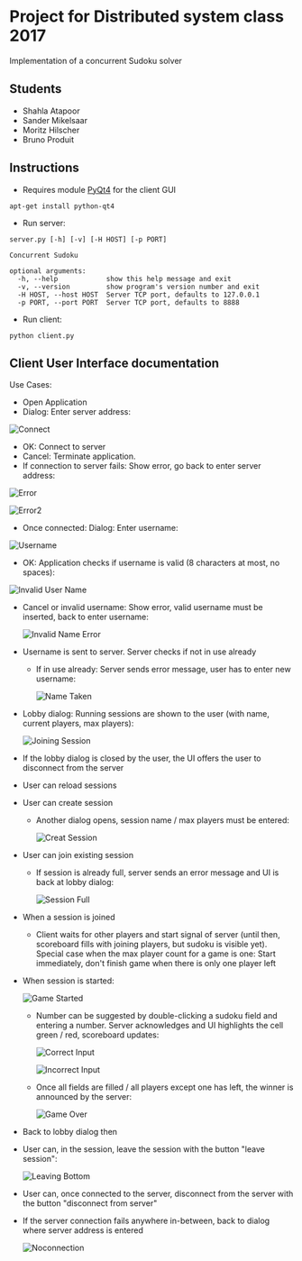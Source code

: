 # Project for Distributed system class 2017
Implementation of a concurrent Sudoku solver
## Students
- Shahla Atapoor
- Sander Mikelsaar
- Moritz Hilscher
- Bruno Produit

## Instructions
- Requires module [PyQt4](https://www.riverbankcomputing.com/software/pyqt/download) for the client GUI
```
apt-get install python-qt4
```
- Run server: 
```
server.py [-h] [-v] [-H HOST] [-p PORT]

Concurrent Sudoku

optional arguments:
  -h, --help            show this help message and exit
  -v, --version         show program's version number and exit
  -H HOST, --host HOST  Server TCP port, defaults to 127.0.0.1
  -p PORT, --port PORT  Server TCP port, defaults to 8888
```
 
- Run client: 
```
python client.py
```

## Client User Interface documentation

Use Cases:

* Open Application
* Dialog: Enter server address:

![Connect](/pictures/connect.png)

  * OK: Connect to server
  * Cancel: Terminate application.
* If connection to server fails: Show error, go back to enter server address:

![Error](/pictures/wrongIP1.png)

![Error2](/pictures/wrongIP2error.png)

* Once connected: Dialog: Enter username:

![Username](/pictures/choosename.png)

  * OK: Application checks if username is valid (8 characters at most, no spaces):
  
  ![Invalid User Name](/pictures/invalidname.png)
 
  * Cancel or invalid username: Show error, valid username must be inserted, back to enter username:
  
    ![Invalid Name Error](/pictures/invalidnameerror.png)
  
* Username is sent to server. Server checks if not in use already

  * If in use already: Server sends error message, user has to enter new username:
  
      ![Name Taken](/pictures/nametaken.png)

* Lobby dialog: Running sessions are shown to the user (with name, current players, max players):

     ![Joining Session](/pictures/joiningsession.png)

* If the lobby dialog is closed by the user, the UI offers the user to disconnect from the server
* User can reload sessions
* User can create session

  * Another dialog opens, session name / max players must be entered:
  
       ![Creat Session](/pictures/createsession.png)

* User can join existing session
  * If session is already full, server sends an error message and UI is back at lobby dialog:
  
       ![Session Full](/pictures/sessionfull.png)

* When a session is joined
  * Client waits for other players and start signal of server (until then, scoreboard fills with joining players, but sudoku is visible yet). Special case when the max player count for a game is one: Start immediately, don't finish game when there is only one player left
* When session is started:

     ![Game Started](/pictures/gamestarted.png)

  * Number can be suggested by double-clicking a sudoku field and entering a number. Server acknowledges and UI highlights the cell green / red, scoreboard updates:
  
     ![Correct Input](/pictures/correctinput.png)
     
     ![Incorrect Input](/pictures/incorrectinput.png)

  * Once all fields are filled / all players except one has left, the winner is announced by the server:
     
     ![Game Over](/pictures/gameover.png)

* Back to lobby dialog then

* User can, in the session, leave the session with the button "leave session":

     ![Leaving Bottom](/pictures/gamestarted.png)

* User can, once connected to the server, disconnect from the server with the button "disconnect from server"
* If the server connection fails anywhere in-between, back to dialog where server address is entered

     ![Noconnection](/pictures/connect.png)

